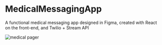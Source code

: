 # MedicalMessagingApp
A functional medical messaging app designed in Figma, created with React on the front-end, and Twilio + Stream API


![medical pager](https://user-images.githubusercontent.com/91984031/147843016-5e265813-c4c7-422f-a035-a31c44687327.png)
